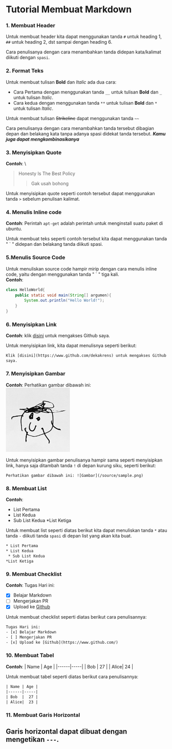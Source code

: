 # Tutorial Membuat Markdown
### 1. Membuat Header
Untuk membuat header kita dapat menggunakan tanda `#` untuk heading 1, `##` untuk heading 2, dst sampai dengan heading 6.

Cara penulisanya dengan cara menambahkan tanda didepan kata/kalimat diikuti dengan `spasi`.
### 2. Format Teks
Untuk membuat tulisan __Bold__ dan _Italic_ ada dua cara:
* Cara Pertama dengan menggunakan tanda `__` untuk tulisan __Bold__ dan `_` untuk tulisan _Italic_.
* Cara kedua dengan menggunakan tanda `**` untuk tulisan **Bold** dan `*` untuk tulisan *Italic*.

Untuk membuat tulisan ~~Strikeline~~ dapat menggunakan tanda `~~`

Cara penulisanya dengan cara menambahkan tanda tersebut dibagian depan dan belakang kata tanpa adanya spasi didekat tanda tersebut. __*Kamu juga dapat mengkombinasikanya*__

### 3. Menyisipkan Quote
__Contoh__: \
>Honesty Is The Best Policy
>>Gak usah bohong

Untuk menyisipkan quote seperti contoh tersebut dapat menggunakan tanda `>` sebelum penulisan kalimat.

### 4. Menulis Inline code
__Contoh__: Perintah `apt-get` adalah perintah untuk menginstall suatu paket di ubuntu.

Untuk membuat teks seperti contoh tersebut kita dapat menggunakan tanda " ` " didepan dan belakang tanda diikuti spasi.
### 5.Menulis Source Code
Untuk menuliskan source code hampir mirip dengan cara menulis inline code, yaitu dengan menggunakan tanda " ` " tiga kali.\
__Contoh__:
```java
class HelloWorld{
    public static void main(String[] argumen){
        System.out.println("Hello World!");
    }
}
```

### 6. Menyisipkan Link
__Contoh__: klik [disini](https://www.github.com/dekakrens) untuk mengakses Github saya.

Untuk menyisipkan link, kita dapat menulisnya seperti berikut:
```
Klik [disini](https://www.github.com/dekakrens) untuk mengakses Github saya.
```
### 7. Menyisipkan Gambar
__Contoh__: Perhatikan gambar dibawah ini:\
![Gambar](/source/sample.png)

Untuk menyisipkan gambar penulisanya hampir sama seperti menyisipkan link, hanya saja ditambah tanda `!` di depan kurung siku, seperti berikut:
```
Perhatikan gambar dibawah ini: ![Gambar](/source/sample.png)
```
### 8. Membuat List
__Contoh__:
* List Pertama
* List Kedua
 * Sub List Kedua
*List Ketiga

Untuk membuat list seperti diatas berikut kita dapat menuliskan tanda `*` atau tanda `-` diikuti tanda `spasi` di depan list yang akan kita buat.
```
* List Pertama
* List Kedua
 * Sub List Kedua
*List Ketiga
```
### 9. Membuat Checklist
__Contoh__:
Tugas Hari ini:
- [x] Belajar Markdown
- [ ] Mengerjakan PR
- [x] Upload ke [Github](https://www.github.com/)

Untuk membuat checklist seperti diatas berikut cara penulisannya:
```
Tugas Hari ini:
- [x] Belajar Markdown
- [ ] Mengerjakan PR
- [x] Upload ke [Github](https://www.github.com/)
```
### 10. Membuat Tabel
__Contoh__:
| Name | Age |
|------|-----|
| Bob  |  27 |
| Alice|  24 |

Untuk membuat tabel seperti diatas berikut cara penulisannya:
```
| Name | Age |
|------|-----|
| Bob  |  27 |
| Alice|  23 |
```
### 11. Membuat Garis Horizontal
Garis horizontal dapat dibuat dengan mengetikan `---`.
---
